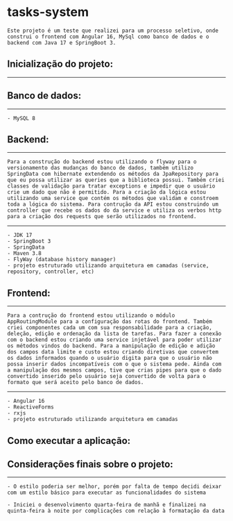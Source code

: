 # tasks-system

    Este projeto é um teste que realizei para um processo seletivo, onde construi o frontend com Angular 16, MySql como banco de dados e o backend com Java 17 e SpringBoot 3.

## Inicialização do projeto:
*** 

## Banco de dados:
*** 
    - MySQL 8

## Backend:
***
    Para a construção do backend estou utilizando o flyway para o versionamento das mudanças do banco de dados, também utilizo SpringData com hibernate extendendo os métodos da JpaRepository para que eu possa utilizar as queries que a biblioteca possui. Também criei classes de validação para tratar exceptions e impedir que o usuário crie um dado que não é permitido. Para a criação da lógica estou utilizando uma service que contém os métodos que validam e constroem toda a lógica do sistema. Para contrução da API estou construindo um controller que recebe os dados do da service e utiliza os verbos http para a criação dos requests que serão utilizados no frontend.
***
    - JDK 17
    - SpringBoot 3
    - SpringData
    - Maven 3.8
    - FlyWay (database history manager)
    - projeto estruturado utilizando arquitetura em camadas (service, repository, controller, etc)

## Frontend:
***
    Para a contrução do frontend estou utilizando o módulo AppRoutingModule para a configuração das rotas do frontend. Também criei componentes cada um com sua responsabilidade para a criação, deleção, edição e ordenação da lista de tarefas. Para fazer a conexão com o backend estou criando uma service injetável para poder utilizar os métodos vindos do backend. Para a manipulação de edição e adição dos campos data limite e custo estou criando diretivas que convertem os dados informados quando o usuário digita para que o usuário não possa inserir dados incompatíveis com o que o sistema pede. Ainda com a manipulação dos mesmos campos, tive que crias pipes para que o dado convertido inserido pelo usuário seja convertido de volta para o formato que será aceito pelo banco de dados.
***
    - Angular 16
	- ReactiveForms
    - rxjs
    - projeto estruturado utilizando arquitetura em camadas

## Como executar a aplicação:

## Considerações finais sobre o projeto:
***
	- O estilo poderia ser melhor, porém por falta de tempo decidi deixar com um estilo básico para executar as funcionalidades do sistema

	- Iniciei o desenvolvimento quarta-feira de manhã e finalizei na quinta-feira à noite por complicações com relação à formatação da data